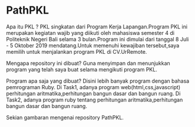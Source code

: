 # PathPKL
Apa itu PKL ? 
PKL singkatan dari Program Kerja Lapangan.Program PKL ini merupakan kegiatan wajib yang diikuti oleh mahasiswa semester 4 di Politeknik Negeri Bali selama 3 bulan.Program ini dimulai dari tanggal 8 Juli - 5 Oktober 2019 mendatang.Untuk memenuhi kewajiban tersebut,saya memilih untuk menjalankan program PKL di CV.UrRemote.

Mengapa repository ini dibuat?
Guna menyimpan dan menunjukkan program yang telah saya buat selama mengikuti program PKL.

Program apa saja yang dibuat?
Disini lebih banyak program dengan bahasa pemrograman Ruby.
Di Task1, adanya program web(html,css,javascript) perhitungan aritmatika,perhitungan bangun dasar dan bangun ruang.
Di Task2, adanya program ruby tentang perhitungan aritmatika,perhitungan  bangun dasar dan bangun ruang.

Sekian gambaran mengenai repository PathPKL.


